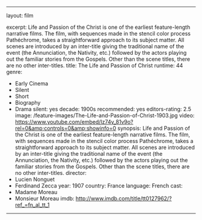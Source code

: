 ---

layout: film

excerpt: Life and Passion of the Christ is one of the earliest feature-length narrative films. The film, with sequences made in the stencil color process Pathéchrome, takes a straightforward approach to its subject matter. All scenes are introduced by an inter-title giving the traditional name of the event (the Annunciation, the Nativity, etc.) followed by the actors playing out the familiar stories from the Gospels. Other than the scene titles, there are no other inter-titles.
title: The Life and Passion of Christ 
runtime: 44
genre: 
- Early Cinema
- Silent
- Short
- Biography
- Drama 
silent: yes
decade: 1900s
recommended: yes
editors-rating: 2.5
image: /feature-images/The-Life-and-Passion-of-Christ-1903.jpg
video: https://www.youtube.com/embed/Iz74y_81v9o?rel=0&amp;controls=0&amp;showinfo=0
synopsis: Life and Passion of the Christ is one of the earliest feature-length narrative films. The film, with sequences made in the stencil color process Pathéchrome, takes a straightforward approach to its subject matter. All scenes are introduced by an inter-title giving the traditional name of the event (the Annunciation, the Nativity, etc.) followed by the actors playing out the familiar stories from the Gospels. Other than the scene titles, there are no other inter-titles.
director: 
- Lucien Nonguet
- Ferdinand Zecca
year: 1907
country:  France
language: French
cast:
- Madame Moreau
- Monsieur Moreau
imdb: http://www.imdb.com/title/tt0127962/?ref_=fn_al_tt_1

---